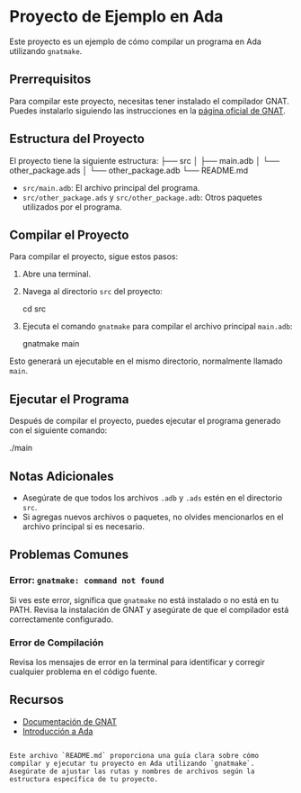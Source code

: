 
# Proyecto de Ejemplo en Ada

Este proyecto es un ejemplo de cómo compilar un programa en Ada utilizando `gnatmake`.

## Prerrequisitos

Para compilar este proyecto, necesitas tener instalado el compilador GNAT. Puedes instalarlo siguiendo las instrucciones en la [página oficial de GNAT](https://www.adacore.com/download).

## Estructura del Proyecto

El proyecto tiene la siguiente estructura:
├── src
│   ├── main.adb
│   └── other_package.ads
│   └── other_package.adb
└── README.md

- `src/main.adb`: El archivo principal del programa.
- `src/other_package.ads` y `src/other_package.adb`: Otros paquetes utilizados por el programa.

## Compilar el Proyecto

Para compilar el proyecto, sigue estos pasos:

1. Abre una terminal.
2. Navega al directorio `src` del proyecto:

    cd src

3. Ejecuta el comando `gnatmake` para compilar el archivo principal `main.adb`:

    gnatmake main

Esto generará un ejecutable en el mismo directorio, normalmente llamado `main`.

## Ejecutar el Programa

Después de compilar el proyecto, puedes ejecutar el programa generado con el siguiente comando:

./main

## Notas Adicionales

- Asegúrate de que todos los archivos `.adb` y `.ads` estén en el directorio `src`.
- Si agregas nuevos archivos o paquetes, no olvides mencionarlos en el archivo principal si es necesario.

## Problemas Comunes

### Error: `gnatmake: command not found`

Si ves este error, significa que `gnatmake` no está instalado o no está en tu PATH. Revisa la instalación de GNAT y asegúrate de que el compilador está correctamente configurado.

### Error de Compilación

Revisa los mensajes de error en la terminal para identificar y corregir cualquier problema en el código fuente.

## Recursos

- [Documentación de GNAT](https://www.adacore.com/documentation)
- [Introducción a Ada]([https://en.wikibooks.org/wiki/Ada_Programming](https://learn.adacore.com/))

```

Este archivo `README.md` proporciona una guía clara sobre cómo compilar y ejecutar tu proyecto en Ada utilizando `gnatmake`. Asegúrate de ajustar las rutas y nombres de archivos según la estructura específica de tu proyecto.
